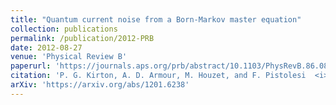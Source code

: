 ```yaml
---
title: "Quantum current noise from a Born-Markov master equation"
collection: publications
permalink: /publication/2012-PRB
date: 2012-08-27
venue: 'Physical Review B'
paperurl: 'https://journals.aps.org/prb/abstract/10.1103/PhysRevB.86.081305'
citation: 'P. G. Kirton, A. D. Armour, M. Houzet, and F. Pistolesi  <i>Phys. Rev. B</i> 86, 081305(R)  (2012)'
arXiv: 'https://arxiv.org/abs/1201.6238'
---
```



